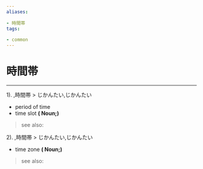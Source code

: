 ```yaml
---
aliases:
    
- 時間帯
tags:
    
- common
---
```


# 時間帯
---
1).
,時間帯 > じかんたい,じかんたい

- period of time
- time slot
**( Noun;)**
> see also: 
            
2).
,時間帯 > じかんたい,じかんたい

- time zone
**( Noun;)**
> see also: 
            